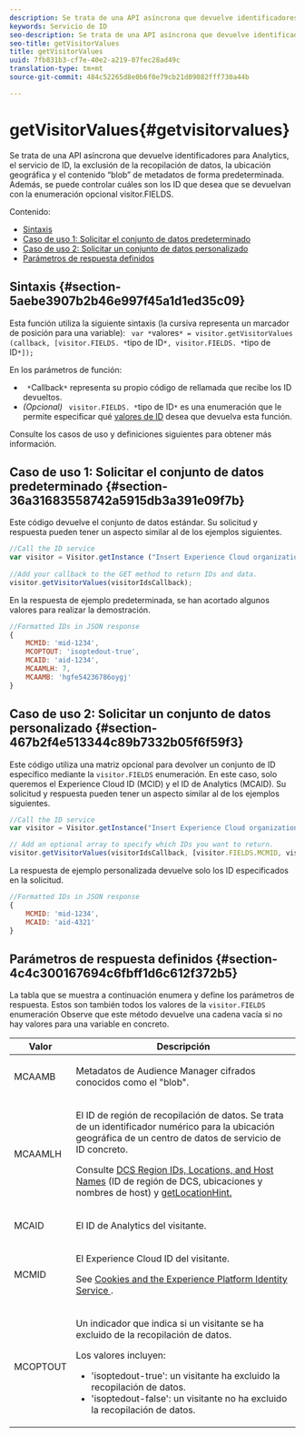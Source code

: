```yaml
---
description: Se trata de una API asíncrona que devuelve identificadores para Analytics, el servicio de ID, la exclusión de la recopilación de datos, la ubicación geográfica y el contenido “blob” de metadatos de forma predeterminada. Además, se puede controlar cuáles son los ID que desea que se devuelvan con la enumeración opcional visitor.FIELDS.
keywords: Servicio de ID
seo-description: Se trata de una API asíncrona que devuelve identificadores para Analytics, el servicio de ID, la exclusión de la recopilación de datos, la ubicación geográfica y el contenido “blob” de metadatos de forma predeterminada. Además, se puede controlar cuáles son los ID que desea que se devuelvan con la enumeración opcional visitor.FIELDS.
seo-title: getVisitorValues
title: getVisitorValues
uuid: 7fb831b3-cf7e-40e2-a219-07fec28ad49c
translation-type: tm+mt
source-git-commit: 484c52265d8e0b6f0e79cb21d09082fff730a44b

---
```



# getVisitorValues{#getvisitorvalues}

Se trata de una API asíncrona que devuelve identificadores para Analytics, el servicio de ID, la exclusión de la recopilación de datos, la ubicación geográfica y el contenido “blob” de metadatos de forma predeterminada. Además, se puede controlar cuáles son los ID que desea que se devuelvan con la enumeración opcional visitor.FIELDS.

Contenido:

<ul class="simplelist"> 
 <li> <a href="../../library/get-set/getvisitorvalues.md#section-5aebe3907b2b46e997f45a1d1ed35c09" format="dita" scope="local"> Sintaxis </a> </li> 
 <li> <a href="../../library/get-set/getvisitorvalues.md#section-36a31683558742a5915db3a391e09f7b" format="dita" scope="local"> Caso de uso 1: Solicitar el conjunto de datos predeterminado </a> </li> 
 <li> <a href="../../library/get-set/getvisitorvalues.md#section-467b2f4e513344c89b7332b05f6f59f3" format="dita" scope="local"> Caso de uso 2: Solicitar un conjunto de datos personalizado </a> </li> 
 <li> <a href="../../library/get-set/getvisitorvalues.md#section-4c4c300167694c6fbff1d6c612f372b5" format="dita" scope="local"> Parámetros de respuesta definidos </a> </li> 
</ul>

## Sintaxis {#section-5aebe3907b2b46e997f45a1d1ed35c09}

Esta función utiliza la siguiente sintaxis (la cursiva representa un marcador de posición para una variable): ` var *`valores`* = visitor.getVisitorValues (callback, [visitor.FIELDS. *`tipo de ID`*, visitor.FIELDS. *`tipo de ID`*]);`

En los parámetros de función:

* ` *`Callback`*` representa su propio código de rellamada que recibe los ID devueltos.
* *(Opcional)* ` visitor.FIELDS. *`tipo de ID`*` es una enumeración que le permite especificar qué [valores de ID](../../library/get-set/getvisitorvalues.md#section-4c4c300167694c6fbff1d6c612f372b5) desea que devuelva esta función.

Consulte los casos de uso y definiciones siguientes para obtener más información.

## Caso de uso 1: Solicitar el conjunto de datos predeterminado {#section-36a31683558742a5915db3a391e09f7b}

Este código devuelve el conjunto de datos estándar. Su solicitud y respuesta pueden tener un aspecto similar al de los ejemplos siguientes.

```js
//Call the ID service 
var visitor = Visitor.getInstance ("Insert Experience Cloud organization ID here",{...}); 
   
//Add your callback to the GET method to return IDs and data. 
visitor.getVisitorValues(visitorIdsCallback);
```

En la respuesta de ejemplo predeterminada, se han acortado algunos valores para realizar la demostración.

```js
//Formatted IDs in JSON response 
{ 
    MCMID: 'mid-1234', 
    MCOPTOUT: 'isoptedout-true', 
    MCAID: 'aid-1234', 
    MCAAMLH: 7, 
    MCAAMB: 'hgfe54236786oygj' 
}
```

## Caso de uso 2: Solicitar un conjunto de datos personalizado {#section-467b2f4e513344c89b7332b05f6f59f3}

Este código utiliza una matriz opcional para devolver un conjunto de ID específico mediante la `visitor.FIELDS` enumeración. En este caso, solo queremos el Experience Cloud ID (MCID) y el ID de Analytics (MCAID). Su solicitud y respuesta pueden tener un aspecto similar al de los ejemplos siguientes.

```js
//Call the ID service 
var visitor = Visitor.getInstance("Insert Experience Cloud organization ID here", { ... });

// Add an optional array to specify which IDs you want to return. 
visitor.getVisitorValues(visitorIdsCallback, [visitor.FIELDS.MCMID, visitor.FIELDS.MCAID]);
```

La respuesta de ejemplo personalizada devuelve solo los ID especificados en la solicitud.

```js
//Formatted IDs in JSON response 
{ 
    MCMID: 'mid-1234', 
    MCAID: 'aid-4321' 
}
```

## Parámetros de respuesta definidos {#section-4c4c300167694c6fbff1d6c612f372b5}

La tabla que se muestra a continuación enumera y define los parámetros de respuesta. Estos son también todos los valores de la `visitor.FIELDS` enumeración Observe que este método devuelve una cadena vacía si no hay valores para una variable en concreto.

<table id="table_32D0FEEA76CE4F298EED4B8F5C644232"> 
 <thead> 
  <tr> 
   <th colname="col1" class="entry"> Valor </th> 
   <th colname="col2" class="entry"> Descripción </th> 
  </tr> 
 </thead>
 <tbody> 
  <tr> 
   <td colname="col1"> <p> <span class="codeph"> MCAAMB </span> </p> </td> 
   <td colname="col2"> <p>Metadatos de <span class="keyword">Audience Manager</span> cifrados conocidos como el "blob". </p> </td> 
  </tr> 
  <tr> 
   <td colname="col1"> <p> <span class="codeph"> MCAAMLH </span> </p> </td> 
   <td colname="col2"> <p>El ID de región de recopilación de datos. Se trata de un identificador numérico para la ubicación geográfica de un centro de datos de servicio de ID concreto. </p> <p>Consulte <a href="https://marketing.adobe.com/resources/help/en_US/aam/dcs-regions.html" format="https" scope="external">DCS Region IDs, Locations, and Host Names</a> (ID de región de DCS, ubicaciones y nombres de host) y <a href="../../library/get-set/getlocationhint.md#reference-a761030ff06c4439946bb56febf42d4c" format="dita" scope="local">getLocationHint.</a> </p> </td> 
  </tr> 
  <tr> 
   <td colname="col1"> <p> <span class="codeph"> MCAID </span> </p> </td> 
   <td colname="col2"> <p>El ID de <span class="keyword">Analytics</span> del visitante. </p> </td> 
  </tr> 
  <tr> 
   <td colname="col1"> <p> <span class="codeph"> MCMID </span> </p> </td> 
   <td colname="col2"> <p>El Experience Cloud ID del visitante. </p> <p>See <a href="../../introduction/cookies.md" format="dita" scope="local"> Cookies and the Experience Platform Identity Service </a>. </p> </td> 
  </tr> 
  <tr> 
   <td colname="col1"> <p> <span class="codeph"> MCOPTOUT </span> </p> </td> 
   <td colname="col2"> <p>Un indicador que indica si un visitante se ha excluido de la recopilación de datos. </p> <p>Los valores incluyen: </p> <p> 
     <ul id="ul_E82431DE12B449F8822499364B363798"> 
      <li id="li_2BAB7C15A38A408E8FC4B85E70B66E46"> <span class="codeph"> 'isoptedout-true'</span>: un visitante ha excluido la recopilación de datos. </li> 
      <li id="li_BB80AE4CEBC44166BC04428B212FEF51"> <span class="codeph"> 'isoptedout-false'</span>: un visitante no ha excluido la recopilación de datos. </li> 
     </ul> </p> </td> 
  </tr> 
 </tbody> 
</table>

